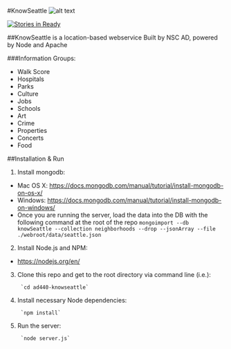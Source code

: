 #KnowSeattle
![alt text](https://github.com/NSC-AD-BAS/AD440-KnowSeattle/blob/master/webroot/assets/seattle.jpg "Know Seattle")

[![Stories in Ready](https://badge.waffle.io/GelLiNN/AD440-KnowSeattle.png?label=ready&title=Ready)](http://waffle.io/GelLiNN/AD440-KnowSeattle)

##KnowSeattle is a location-based webservice
Built by NSC AD, powered by Node and Apache

###Information Groups:
* Walk Score
* Hospitals
* Parks
* Culture
* Jobs
* Schools
* Art
* Crime
* Properties
* Concerts
* Food

##Installation & Run
1. Install mongodb:
  * Mac OS X: https://docs.mongodb.com/manual/tutorial/install-mongodb-on-os-x/
  * Windows: https://docs.mongodb.com/manual/tutorial/install-mongodb-on-windows/
  * Once you are running the server, load the data into the DB with the following command at the root of the repo
   `mongoimport --db knowSeattle --collection neighborhoods --drop --jsonArray --file ./webroot/data/seattle.json`

2. Install Node.js and NPM:
  * https://nodejs.org/en/

3. Clone this repo and get to the root directory via command line (i.e.):

   		`cd ad440-knowseattle`

4. Install necessary Node dependencies:

   		`npm install`

4. Run the server:

   		`node server.js`
